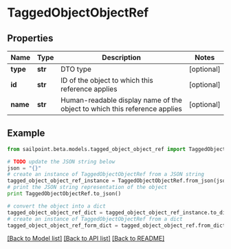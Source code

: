 # TaggedObjectObjectRef


## Properties

Name | Type | Description | Notes
------------ | ------------- | ------------- | -------------
**type** | **str** | DTO type | [optional] 
**id** | **str** | ID of the object to which this reference applies | [optional] 
**name** | **str** | Human-readable display name of the object to which this reference applies | [optional] 

## Example

```python
from sailpoint.beta.models.tagged_object_object_ref import TaggedObjectObjectRef

# TODO update the JSON string below
json = "{}"
# create an instance of TaggedObjectObjectRef from a JSON string
tagged_object_object_ref_instance = TaggedObjectObjectRef.from_json(json)
# print the JSON string representation of the object
print TaggedObjectObjectRef.to_json()

# convert the object into a dict
tagged_object_object_ref_dict = tagged_object_object_ref_instance.to_dict()
# create an instance of TaggedObjectObjectRef from a dict
tagged_object_object_ref_form_dict = tagged_object_object_ref.from_dict(tagged_object_object_ref_dict)
```
[[Back to Model list]](../README.md#documentation-for-models) [[Back to API list]](../README.md#documentation-for-api-endpoints) [[Back to README]](../README.md)


